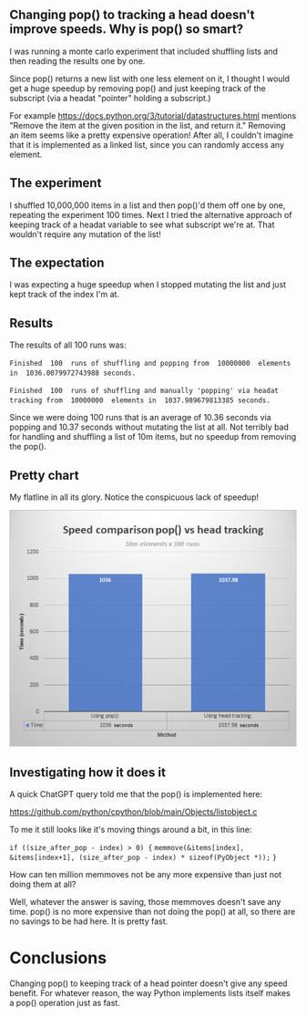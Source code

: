 ## Changing pop() to tracking a head doesn't improve speeds. Why is pop() so smart?

I was running a monte carlo experiment that included shuffling lists and then reading the results one by one.

Since pop() returns a new list with one less element on it, I thought I would get a huge speedup by removing
pop() and just keeping track of the subscript (via a headat "pointer" holding a subscript.)

For example https://docs.python.org/3/tutorial/datastructures.html mentions "Remove the item at the given position in the list, and return it."
Removing an item seems like a pretty expensive operation! After all, I couldn't imagine that it is implemented as a linked list, since you can
randomly access any element.

## The experiment

I shuffled 10,000,000 items in a list and then pop()'d them off one by one, repeating the experiment 100 times.
Next I tried the alternative approach of keeping track of a headat variable to see what subscript we're at.  That wouldn't require any mutation of the list!


## The expectation

I was expecting a huge speedup when I stopped mutating the list and just kept track of the index I'm at.


## Results

The results of all 100 runs was:

`Finished  100  runs of shuffling and popping from  10000000  elements in  1036.0079972743988 seconds.`

`Finished  100  runs of shuffling and manually 'popping' via headat tracking from  10000000  elements in  1037.989679813385 seconds.`

Since we were doing 100 runs that is an average of 10.36 seconds via popping and 10.37 seconds without mutating the list at all.
Not terribly bad for handling and shuffling a list of 10m items, but no speedup from removing the pop().


## Pretty chart

My flatline in all its glory.  Notice the conspicuous lack of speedup!

![ Comparison of pop()-ing versus tracking a headat pointer.](https://github.com/robss2020/python-shuffle-and-pop-experiment/blob/main/comparison.png "Flatline")


## Investigating how it does it

A quick ChatGPT query told me that the pop() is implemented here:

https://github.com/python/cpython/blob/main/Objects/listobject.c

To me it still looks like it's moving things around a bit, in this line:

`if ((size_after_pop - index) > 0) {`
            `memmove(&items[index], &items[index+1], (size_after_pop - index) * sizeof(PyObject *));`
        `}`


How can ten million memmoves not be any more expensive than just not doing them at all?

Well, whatever the answer is saving, those memmoves doesn't save any time. pop() is no more expensive than not doing the pop() at all, so there are no savings to be had here.
It is pretty fast.


# Conclusions
Changing pop() to keeping track of a head pointer doesn't give any speed benefit. For whatever reason, the way Python implements lists itself makes a pop() operation just as fast.